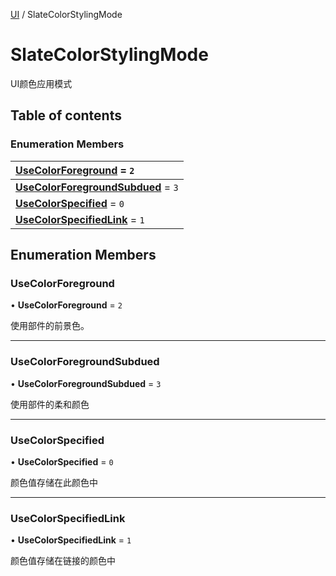 [UI](../groups/Core.UI.md) / SlateColorStylingMode

# SlateColorStylingMode <Badge type="tip" text="Enumeration" /> <Score text="SlateColorStylingMode" />

<p class="content-big"> UI颜色应用模式 </p>

## Table of contents

### Enumeration Members <Score text="Enumeration" /> 
| **[UseColorForeground](mw.SlateColorStylingMode.md#usecolorforeground)** = ``2``  |
| :----- |
| **[UseColorForegroundSubdued](mw.SlateColorStylingMode.md#usecolorforegroundsubdued)** = ``3`` |
| **[UseColorSpecified](mw.SlateColorStylingMode.md#usecolorspecified)** = ``0`` |
| **[UseColorSpecifiedLink](mw.SlateColorStylingMode.md#usecolorspecifiedlink)** = ``1`` |

## Enumeration Members

### UseColorForeground <Score text="UseColorForeground" /> 

• **UseColorForeground** = ``2``

使用部件的前景色。

___

### UseColorForegroundSubdued <Score text="UseColorForegroundSubdued" /> 

• **UseColorForegroundSubdued** = ``3``

使用部件的柔和颜色

___

### UseColorSpecified <Score text="UseColorSpecified" /> 

• **UseColorSpecified** = ``0``

颜色值存储在此颜色中

___

### UseColorSpecifiedLink <Score text="UseColorSpecifiedLink" /> 

• **UseColorSpecifiedLink** = ``1``

颜色值存储在链接的颜色中
